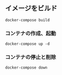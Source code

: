 ## イメージをビルド
```
docker-compose build
```

### コンテナの作成、起動
```
docker-compose up -d
```

### コンテナの停止と削除
```
docker-compose down
```